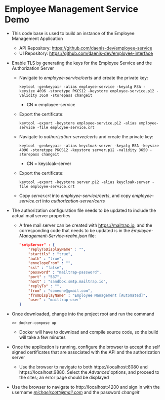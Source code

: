 # Employee Management Service Demo

- This code base is used to build an instance of the Employee Management Application

  - API Repository: https://github.com/daenis-dev/employee-service
  - UI Repository: https://github.com/daenis-dev/employee-interface

- Enable TLS by generating the keys for the Employee Service and the Authorization Server

  - Navigate to *employee-service/certs* and create the private key:

    ```
    keytool -genkeypair -alias employee-service -keyalg RSA -keysize 4096 -storetype PKCS12 -keystore employee-service.p12 -validity 3650 -storepass changeit
    ```

    - CN = employee-service

  - Export the certificate:

    ```
    keytool -export -keystore employee-service.p12 -alias employee-service -file employee-service.crt
    ```

  - Navigate to *authorization-server/certs* and create the private key:

    ```
    keytool -genkeypair -alias keycloak-server -keyalg RSA -keysize 4096 -storetype PKCS12 -keystore server.p12 -validity 3650 -storepass changeit
    ```

    - CN = keycloak-server

  - Export the certificate:

    ```
    keytool -export -keystore server.p12 -alias keycloak-server -file employee-service.crt
    ```

  - Copy *server.crt* into *employee-service/certs*, and copy *employee-service.crt* into *authorization-server/certs*

- The authorization configuration file needs to be updated to include the actual mail server properties

  - A free mail server can be created with https://mailtrap.io, and the corresponding code that needs to be updated is in the *Employee-Management-Service-realm.json* file:

    ```json
    "smtpServer" : {
        "replyToDisplayName" : "",
        "starttls" : "true",
        "auth" : "true",
        "envelopeFrom" : "",
        "ssl" : "false",
        "password" : "mailtrap-password",
        "port" : "587",
        "host" : "sandbox.smtp.mailtrap.io",
        "replyTo" : "",
        "from" : "someone@gmail.com",
        "fromDisplayName" : "Employee Management [Automated]",
        "user" : "mailtrap-user"
    }
    ```

- Once downloaded, change into the project root and run the command

  ```
  >> docker-compose up
  ```

  - Docker will have to download and compile source code, so the build will take a few minutes

- Once the application is running, configure the browser to accept the self signed certificates that are associated with the API and the authorization server
  
  - Use the browser to navigate to both https://localhost:8080 and https://localhost:9880. Select the *Advanced* options, and proceed to the sites; an error page should be displayed
  
- Use the browser to navigate to http://localhost:4200 and sign in with the username *michaelscott@mail.com* and the password *changeit*